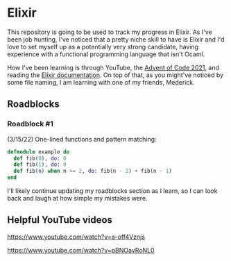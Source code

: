 # Elixir

This repository is going to be used to track my progress in Elixir. As I've been job hunting, I've noticed that a pretty niche skill to have is Elixir and I'd love to set myself up as a potentially very strong candidate, having experience with a functional programming language that isn't Ocaml.

How I've been learning is through YouTube, the [Advent of Code 2021](https://adventofcode.com/2021), and reading the [Elixir documentation](https://hexdocs.pm/elixir/Kernel.html). On top of that, as you might've noticed by some file naming, I am learning with one of my friends, Mederick. 

## Roadblocks
### Roadblock #1
(3/15/22) One-lined functions and pattern matching:
```elixir
defmodule example do
  def fib(0), do: 0
  def fib(1), do: 0
  def fib(n) when n >= 2, do: fib(n - 2) + fib(n - 1)
end
```
I'll likely continue updating my roadblocks section as I learn, so I can look back and laugh at how simple my mistakes were.

## Helpful YouTube videos
https://www.youtube.com/watch?v=a-off4Vznjs

https://www.youtube.com/watch?v=pBNOavRoNL0
